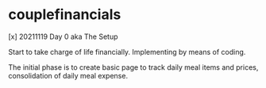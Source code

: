 # couplefinancials

[x] 20211119 Day 0 aka The Setup

Start to take charge of life financially. Implementing by means of coding.

The initial phase is to create basic page to track daily meal items and prices, consolidation of daily meal expense.
